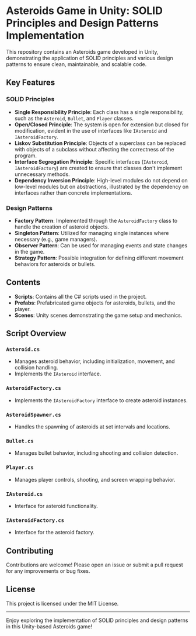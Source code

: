 # Asteroids Game in Unity: SOLID Principles and Design Patterns Implementation

This repository contains an Asteroids game developed in Unity, demonstrating the application of SOLID principles and various design patterns to ensure clean, maintainable, and scalable code.

## Key Features

### SOLID Principles
- **Single Responsibility Principle**: Each class has a single responsibility, such as the `Asteroid`, `Bullet`, and `Player` classes.
- **Open/Closed Principle**: The system is open for extension but closed for modification, evident in the use of interfaces like `IAsteroid` and `IAsteroidFactory`.
- **Liskov Substitution Principle**: Objects of a superclass can be replaced with objects of a subclass without affecting the correctness of the program.
- **Interface Segregation Principle**: Specific interfaces (`IAsteroid`, `IAsteroidFactory`) are created to ensure that classes don't implement unnecessary methods.
- **Dependency Inversion Principle**: High-level modules do not depend on low-level modules but on abstractions, illustrated by the dependency on interfaces rather than concrete implementations.

### Design Patterns
- **Factory Pattern**: Implemented through the `AsteroidFactory` class to handle the creation of asteroid objects.
- **Singleton Pattern**: Utilized for managing single instances where necessary (e.g., game managers).
- **Observer Pattern**: Can be used for managing events and state changes in the game.
- **Strategy Pattern**: Possible integration for defining different movement behaviors for asteroids or bullets.

## Contents
- **Scripts**: Contains all the C# scripts used in the project.
- **Prefabs**: Prefabricated game objects for asteroids, bullets, and the player.
- **Scenes**: Unity scenes demonstrating the game setup and mechanics.


## Script Overview
### `Asteroid.cs`
- Manages asteroid behavior, including initialization, movement, and collision handling.
- Implements the `IAsteroid` interface.

### `AsteroidFactory.cs`
- Implements the `IAsteroidFactory` interface to create asteroid instances.

### `AsteroidSpawner.cs`
- Handles the spawning of asteroids at set intervals and locations.

### `Bullet.cs`
- Manages bullet behavior, including shooting and collision detection.

### `Player.cs`
- Manages player controls, shooting, and screen wrapping behavior.

### `IAsteroid.cs`
- Interface for asteroid functionality.

### `IAsteroidFactory.cs`
- Interface for the asteroid factory.

## Contributing
Contributions are welcome! Please open an issue or submit a pull request for any improvements or bug fixes.

## License
This project is licensed under the MIT License.

---

Enjoy exploring the implementation of SOLID principles and design patterns in this Unity-based Asteroids game!
